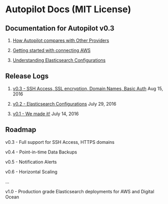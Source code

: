 # Autopilot Docs (MIT License)

## Documentation for Autopilot v0.3

1. [How Autopilot compares with Other Providers](https://github.com/appbaseio/autopilot-docs/blob/master/docs/features/compare.md)

2. [Getting started with connecting AWS](https://github.com/appbaseio/autopilot-docs/blob/master/docs/getting-started/AWS.md)

3. [Understanding Elasticsearch Configurations](https://github.com/appbaseio/autopilot-docs/blob/master/docs/getting-started/Elasticsearch.md)  


## Release Logs

1. [v0.3 - SSH Access, SSL encryption, Domain Names, Basic Auth](https://github.com/appbaseio/autopilot-docs/blob/master/docs/changelog/v0.3.md) Aug 15, 2016

1. [v0.2 - Elasticsearch Configurations](https://github.com/appbaseio/autopilot-docs/blob/master/docs/changelog/v0.2.md) July 29, 2016  

2. [v0.1 - We made it!](https://github.com/appbaseio/autopilot-docs/blob/master/docs/changelog/v0.1.md) July 14, 2016  
 

## Roadmap

v0.3 - Full support for SSH Access, HTTPS domains

v0.4 - Point-in-time Data Backups

v0.5 - Notification Alerts

v0.6 - Horizontal Scaling

...

v1.0 - Production grade Elasticsearch deployments for AWS and Digital Ocean
